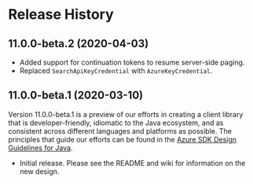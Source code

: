 # Release History

## 11.0.0-beta.2 (2020-04-03)
- Added support for continuation tokens to resume server-side paging.
- Replaced `SearchApiKeyCredential` with `AzureKeyCredential`.

## 11.0.0-beta.1 (2020-03-10)

Version 11.0.0-beta.1 is a preview of our efforts in creating a client library that is developer-friendly, idiomatic 
to the Java ecosystem, and as consistent across different languages and platforms as possible. The principles that guide 
our efforts can be found in the [Azure SDK Design Guidelines for Java](https://azure.github.io/azure-sdk/java_introduction.html).

- Initial release. Please see the README and wiki for information on the new design.
